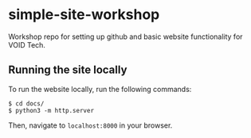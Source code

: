 # simple-site-workshop
Workshop repo for setting up github and basic website functionality for VOID Tech.

## Running the site locally

To run the website locally, run the following commands:

```console
$ cd docs/
$ python3 -m http.server
```

Then, navigate to `localhost:8000` in your browser.
